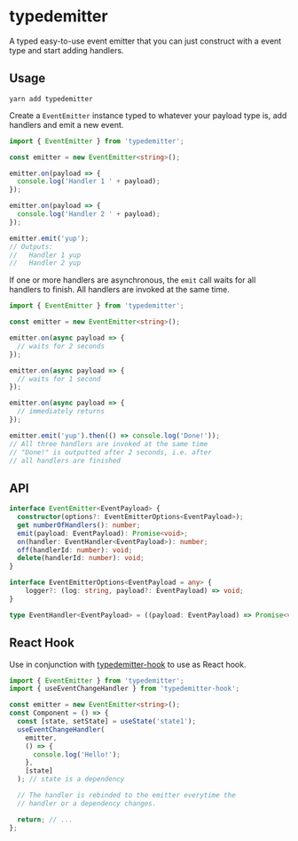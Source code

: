 # typedemitter

A typed easy-to-use event emitter that you can just construct with a event
type and start adding handlers.

## Usage

    yarn add typedemitter

Create a `EventEmitter` instance typed to whatever your
payload type is, add handlers and emit a new event.

```typescript
import { EventEmitter } from 'typedemitter';

const emitter = new EventEmitter<string>();

emitter.on(payload => {
  console.log('Handler 1 ' + payload);
});

emitter.on(payload => {
  console.log('Handler 2 ' + payload);
});

emitter.emit('yup');
// Outputs:
//   Handler 1 yup
//   Handler 2 yup
```

If one or more handlers are asynchronous, the `emit`
call waits for all handlers to finish. All handlers are
invoked at the same time.

```typescript
import { EventEmitter } from 'typedemitter';

const emitter = new EventEmitter<string>();

emitter.on(async payload => {
  // waits for 2 seconds
});

emitter.on(async payload => {
  // waits for 1 second
});

emitter.on(async payload => {
  // immediately returns
});

emitter.emit('yup').then(() => console.log('Done!'));
// All three handlers are invoked at the same time
// "Done!" is outputted after 2 seconds, i.e. after
// all handlers are finished
```

## API

```typescript
interface EventEmitter<EventPayload> {
  constructor(options?: EventEmitterOptions<EventPayload>);
  get numberOfHandlers(): number;
  emit(payload: EventPayload): Promise<void>;
  on(handler: EventHandler<EventPayload>): number;
  off(handlerId: number): void;
  delete(handlerId: number): void;
}

interface EventEmitterOptions<EventPayload = any> {
    logger?: (log: string, payload?: EventPayload) => void;
}

type EventHandler<EventPayload> = ((payload: EventPayload) => Promise<void> | void) | null | undefined;
```

## React Hook

Use in conjunction with [typedemitter-hook](https://github.com/lukasbach/typedemitter/tree/master/packages/hook) to use as React hook.

```typescript jsx
import { EventEmitter } from 'typedemitter';
import { useEventChangeHandler } from 'typedemitter-hook';

const emitter = new EventEmitter<string>();
const Component = () => {
  const [state, setState] = useState('state1');
  useEventChangeHandler(
    emitter,
    () => {
      console.log('Hello!');
    },
    [state]
  ); // state is a dependency

  // The handler is rebinded to the emitter everytime the
  // handler or a dependency changes.

  return; // ...
};
```
